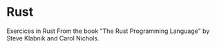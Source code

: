 # Rust
Exercices in Rust
From the book "The Rust Programming Language" by Steve Klabnik and Carol Nichols.
